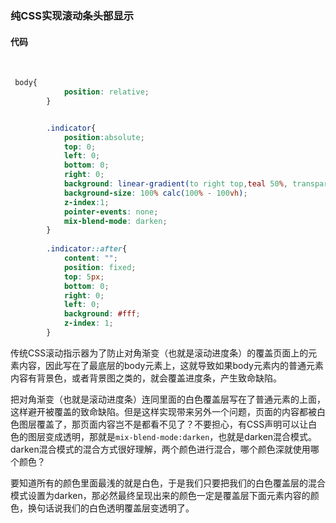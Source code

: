 ### 纯CSS实现滚动条头部显示

#### 代码

​	

```css
 body{
            position: relative;
        }


        .indicator{
            position:absolute;
            top: 0;
            left: 0;
            bottom: 0;
            right: 0;
            background: linear-gradient(to right top,teal 50%, transparent 50%) no-repeat;
            background-size: 100% calc(100% - 100vh);
            z-index:1;
            pointer-events: none;
            mix-blend-mode: darken;
        }
        
        .indicator::after{
            content: "";
            position: fixed;
            top: 5px;
            bottom: 0;
            right: 0;
            left: 0;
            background: #fff;
            z-index: 1;
        }
```

​	传统CSS滚动指示器为了防止对角渐变（也就是滚动进度条）的覆盖页面上的元素内容，因此写在了最底层的body元素上，这就导致如果body元素内的普通元素内容有背景色，或者背景图之类的，就会覆盖进度条，产生致命缺陷。

​	把对角渐变（也就是滚动进度条）连同里面的白色覆盖层写在了普通元素的上面，这样避开被覆盖的致命缺陷。但是这样实现带来另外一个问题，页面的内容都被白色图层覆盖了，那页面内容岂不是都看不见了？不要担心，有CSS声明可以让白色的图层变成透明，那就是`mix-blend-mode:darken`，也就是darken混合模式。darken混合模式的混合方式很好理解，两个颜色进行混合，哪个颜色深就使用哪个颜色？

​	要知道所有的颜色里面最浅的就是白色，于是我们只要把我们的白色覆盖层的混合模式设置为darken，那必然最终呈现出来的颜色一定是覆盖层下面元素内容的颜色，换句话说我们的白色透明覆盖层变透明了。